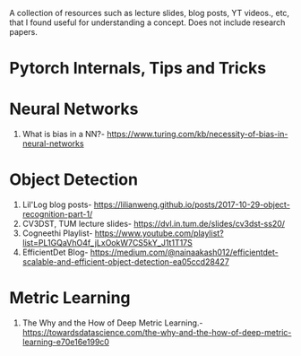 A collection of resources such as lecture slides, blog posts, YT videos., etc, that I found useful for understanding a concept. Does not include research papers.

# Pytorch Internals, Tips and Tricks

# Neural Networks
1. What is bias in a NN?- <https://www.turing.com/kb/necessity-of-bias-in-neural-networks>

# Object Detection
1. Lil'Log blog posts- <https://lilianweng.github.io/posts/2017-10-29-object-recognition-part-1/>
2. CV3DST, TUM lecture slides- <https://dvl.in.tum.de/slides/cv3dst-ss20/>
3. Cogneethi Playlist- https://www.youtube.com/playlist?list=PL1GQaVhO4f_jLxOokW7CS5kY_J1t1T17S
4. EfficientDet Blog- https://medium.com/@nainaakash012/efficientdet-scalable-and-efficient-object-detection-ea05ccd28427

# Metric Learning
1. The Why and the How of Deep Metric Learning.- <https://towardsdatascience.com/the-why-and-the-how-of-deep-metric-learning-e70e16e199c0>
